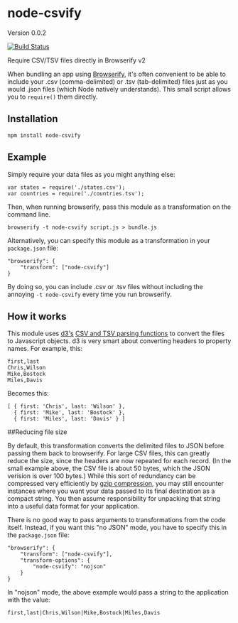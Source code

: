 node-csvify
===========
Version 0.0.2

[![Build Status](https://travis-ci.org/wilson428/node-csvify.png)](https://travis-ci.org/wilson428/node-csvify)


Require CSV/TSV files directly in Browserify v2

When bundling an app using [Browserify](http://browserify.org/), it's often convenient to be able to include your .csv (comma-delimited) or .tsv (tab-delimited) files just as you would .json files (which Node natively understands). This small script allows you to `require()` them directly.

## Installation

```
npm install node-csvify
```

## Example
Simply require your data files as you might anything else:

```
var states = require('./states.csv');
var countries = require('./countries.tsv');
```

Then, when running browserify, pass this module as a transformation on the command line.

	browserify -t node-csvify script.js > bundle.js

Alternatively, you can specify this module as a transformation in your `package.json` file:

    "browserify": {
        "transform": ["node-csvify"]
    }

By doing so, you can include .csv or .tsv files without including the annoying `-t node-csvify` every time you run browserify.

## How it works

This module uses [d3's](https://npmjs.org/package/d3) [CSV and TSV parsing functions](https://github.com/mbostock/d3/wiki/CSV) to convert the files to Javascript objects. d3 is very smart about converting headers to property names. For example, this:

	first,last
	Chris,Wilson
	Mike,Bostock
	Miles,Davis

Becomes this:

	[ { first: 'Chris', last: 'Wilson' },
	  { first: 'Mike', last: 'Bostock' },
	  { first: 'Miles', last: 'Davis' } ]

##Reducing file size

By default, this transformation converts the delimited files to JSON before passing them back to browserify. For large CSV files, this can greatly reduce the size, since the headers are now repeated for each record. (In the small example above, the CSV file is about 50 bytes, which the JSON verision is over 100 bytes.) While this sort of redundancy can be compressed very efficiently by [gzip compression](https://developers.google.com/speed/articles/gzip), you may still encounter instances where you want your data passed to its final destination as a compact string. You then assume responsibility for unpacking that string into a useful data format for your application.

There is no good way to pass arguments to transformations from the code itself. Instead, if you want this "no JSON" mode, you have to specify this in the `package.json` file:

    "browserify": {
        "transform": ["node-csvify"],
        "transform-options": {
            "node-csvify": "nojson"
        }
    }

In "nojson" mode, the above example would pass a string to the application with the value: 

	first,last|Chris,Wilson|Mike,Bostock|Miles,Davis

